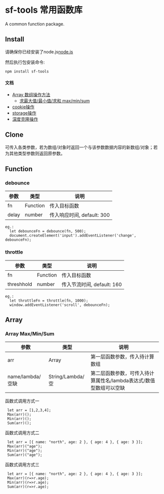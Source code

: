 sf-tools 常用函数库
============================
A common function package.

Install
-------

请确保你已经安装了node.js[node.js](http://nodejs.org/)

然后执行包安装命令:

    npm install sf-tools

#### 文档

<!-- vim-markdown-toc GFM -->

* [Array 数组操作方法](#array)
  * [求最大值/最小值/求和 max/min/sum](#array-maxminsum)
* [cookie操作](#cookie)
* [storage操作](#storage)
* [深度克隆操作](#clone)

<!-- vim-markdown-toc -->

## Clone
可传入各类参数，若为数组/对象时返回一个与该参数数据内容的新数组/对象；若为其他类型参数则返回原参数。

## Function

### debounce

  | 参数 | 类型 | 说明 |
|----------|----------|----------|
|  fn  |  Function  | 传入目标函数|
|  delay  |  number  | 传入响应时间, default: 300 |
```
eg.:
  let debounceFn = debounce(fn, 500); 
  document.createElement('input').addEventListener('change', debounceFn);
```

### throttle

  | 参数 | 类型 | 说明 |
|----------|----------|----------|
|  fn  |  Function  | 传入目标函数|
|  threshhold  |  number  | 传入节流时间, default: 160 |

```
eg.:
  let throttleFn = throttle(fn, 1000); 
  window.addEventListener('scroll', debounceFn);
```

## Array

### Array Max/Min/Sum

| 参数 | 类型 | 说明 |
|----------|----------|----------|
|  arr  |  Array  | 第一层函数参数，传入待计算数组 |
| name/lambda/空缺  | String/Lambda/空  | 第二层函数参数，可传入待计算属性名/lambda表达式/数值型数组可以空缺 |

函数式调用方式一
```
 let arr = [1,2,3,4];
 Max(arr)();
 Min(arr)();
 Sum(arr)();
```
函数式调用方式二
```
 let arr = [{ name: "north", age: 2 }, { age: 4 }, { age: 3 }];
 Max(arr)("age");
 Min(arr)("age");
 Sum(arr)("age");
```
函数式调用方式三
```
 let arr = [{ name: "north", age: 2 }, { age: 4 }, { age: 3 }];
 Max(arr)(r=>r.age);
 Min(arr)(r=>r.age);
 Sum(arr)(r=>r.age);
```
